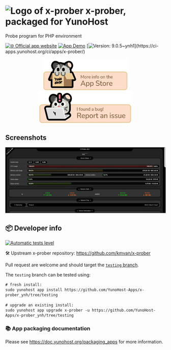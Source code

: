 <!--
N.B.: This README was automatically generated by <https://github.com/YunoHost/apps_tools/blob/main/readme_generator>
It shall NOT be edited by hand.
-->

<h1>
  <img src="https://raw.githubusercontent.com/YunoHost/apps/main/logos/x-prober.png" width="32px" alt="Logo of x-prober">
  x-prober, packaged for YunoHost
</h1>

Probe program for PHP environment

[![🌐 Official app website](https://img.shields.io/badge/Official_app_website-darkgreen?style=for-the-badge)](https://prober.inn-studio.com/)
[![App Demo](https://img.shields.io/badge/App_Demo-blue?style=for-the-badge)](https://prober.inn-studio.com/)
[![Version: 9.0.5~ynh1](https://img.shields.io/badge/Version-9.0.5~ynh1-rgba(0,150,0,1)?style=for-the-badge)](https://ci-apps.yunohost.org/ci/apps/x-prober/)

<div align="center">
<a href="https://apps.yunohost.org/app/x-prober"><img height="100px" src="https://github.com/YunoHost/yunohost-artwork/raw/refs/heads/main/badges/neopossum-badges/badge_more_info_on_the_appstore.svg"/></a>
<a href="https://github.com/YunoHost-Apps/x-prober_ynh/issues"><img height="100px" src="https://github.com/YunoHost/yunohost-artwork/raw/refs/heads/main/badges/neopossum-badges/badge_report_an_issue.svg"/></a>
</div>


## Screenshots
![Screenshot of x-prober](./doc/screenshots/screenshot.jpg)

## 📦 Developer info

[![Automatic tests level](https://apps.yunohost.org/badge/cilevel/x-prober)](https://ci-apps.yunohost.org/ci/apps/x-prober/)

🛠️ Upstream x-prober repository: <https://github.com/kmvan/x-prober>

Pull request are welcome and should target the [`testing` branch](https://github.com/YunoHost-Apps/x-prober_ynh/tree/testing).

The `testing` branch can be tested using:
```
# fresh install:
sudo yunohost app install https://github.com/YunoHost-Apps/x-prober_ynh/tree/testing

# upgrade an existing install:
sudo yunohost app upgrade x-prober -u https://github.com/YunoHost-Apps/x-prober_ynh/tree/testing
```

### 📚 App packaging documentation

Please see <https://doc.yunohost.org/packaging_apps> for more information.
